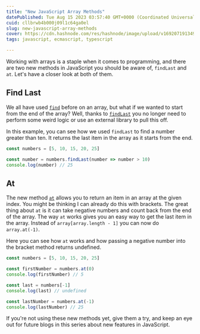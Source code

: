 ```yaml
---
title: "New JavaScript Array Methods"
datePublished: Tue Aug 15 2023 03:57:40 GMT+0000 (Coordinated Universal Time)
cuid: cllbrwb4b000j09l1c64ga0el
slug: new-javascript-array-methods
cover: https://cdn.hashnode.com/res/hashnode/image/upload/v1692071913499/a979d953-3bd4-45d8-a3c5-2249d1fb346f.png
tags: javascript, ecmascript, typescript

---
```


Working with arrays is a staple when it comes to programming, and there are two new methods in JavaScript you should be aware of, `findLast` and `at`. Let's have a closer look at both of them.

## Find Last

We all have used [`find`](https://developer.mozilla.org/en-US/docs/Web/JavaScript/Reference/Global_Objects/Array/find) before on an array, but what if we wanted to start from the end of the array? Well, thanks to [`findLast`](https://developer.mozilla.org/en-US/docs/Web/JavaScript/Reference/Global_Objects/Array/findLast) you no longer need to perform some weird logic or use an external library to pull this off.

In this example, you can see how we used `findLast` to find a number greater than ten. It returns the last item in the array as it starts from the end.

```javascript
const numbers = [5, 10, 15, 20, 25]

const number = numbers.findLast(number => number > 10)
console.log(number) // 25
```

## At

The new method [`at`](https://developer.mozilla.org/en-US/docs/Web/JavaScript/Reference/Global_Objects/Array/at) allows you to return an item in an array at the given index. You might be thinking I can already do this with brackets. The great thing about `at` is it can take negative numbers and count back from the end of the array. The way `at` works gives you an easy way to get the last item in the array. Instead of `array[array.length - 1]` you can now do `array.at(-1)`.

Here you can see how `at` works and how passing a negative number into the bracket method returns undefined.

```javascript
const numbers = [5, 10, 15, 20, 25]

const firstNumber = numbers.at(0)
console.log(firstNumber) // 5

const last = numbers[-1]
console.log(last) // undefined

const lastNumber = numbers.at(-1)
console.log(lastNumber) // 25
```

If you're not using these new methods yet, give them a try, and keep an eye out for future blogs in this series about new features in JavaScript.